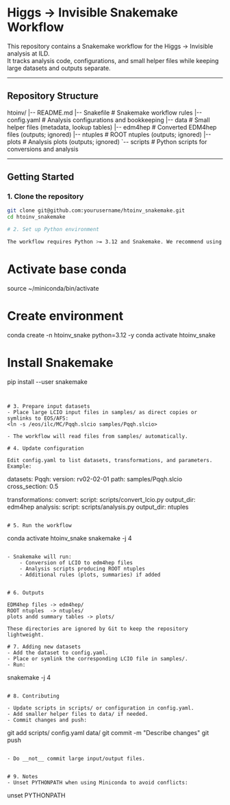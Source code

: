 # Higgs → Invisible Snakemake Workflow

This repository contains a Snakemake workflow for the Higgs → Invisible analysis at ILD.  
It tracks analysis code, configurations, and small helper files while keeping large datasets and outputs separate.  

---

## Repository Structure

htoinv/
|-- README.md
|-- Snakefile         # Snakemake workflow rules
|-- config.yaml       # Analysis configurations and bookkeeping
|-- data              # Small helper files (metadata, lookup tables)
|-- edm4hep           # Converted EDM4hep files (outputs; ignored)
|-- ntuples           # ROOT ntuples (outputs; ignored)
|-- plots             # Analysis plots (outputs; ignored)
`-- scripts           # Python scripts for conversions and analysis

---

## Getting Started

### 1. Clone the repository

```bash
git clone git@github.com:yourusername/htoinv_snakemake.git
cd htoinv_snakemake

# 2. Set up Python environment

The workflow requires Python >= 3.12 and Snakemake. We recommend using __Miniconda__:

```
# Activate base conda
source ~/miniconda/bin/activate

# Create environment
conda create -n htoinv_snake python=3.12 -y
conda activate htoinv_snake

# Install Snakemake
pip install --user snakemake
```


# 3. Prepare input datasets
- Place large LCIO input files in samples/ as direct copies or symlinks to EOS/AFS:
<ln -s /eos/ilc/MC/Pqqh.slcio samples/Pqqh.slcio>

- The workflow will read files from samples/ automatically.

# 4. Update configuration

Edit config.yaml to list datasets, transformations, and parameters.
Example:

```
datasets:
  Pqqh:
    version: rv02-02-01
    path: samples/Pqqh.slcio
    cross_section: 0.5

transformations:
  convert:
    script: scripts/convert_lcio.py
    output_dir: edm4hep
  analysis:
    script: scripts/analysis.py
    output_dir: ntuples
```

# 5. Run the workflow
```
conda activate htoinv_snake
snakemake -j 4
```

- Snakemake will run:
	- Conversion of LCIO to edm4hep files
	- Analysis scripts producing ROOT ntuples
	- Additional rules (plots, summaries) if added


# 6. Outputs

EDM4hep files -> edm4hep/
ROOT ntuples  -> ntuples/
plots andd summary tables -> plots/

These directories are ignored by Git to keep the repository lightweight.

# 7. Adding new datasets
- Add the dataset to config.yaml.
- Place or symlink the corresponding LCIO file in samples/.
- Run:

```
snakemake -j 4
```

# 8. Contributing

- Update scripts in scripts/ or configuration in config.yaml.
- Add smaller helper files to data/ if needed.
- Commit changes and push:

```
git add scripts/ config.yaml data/
git commit -m "Describe changes"
git push
```

- Do __not__ commit large input/output files.


# 9. Notes
- Unset PYTHONPATH when using Miniconda to avoid conflicts:
```
unset PYTHONPATH
```





